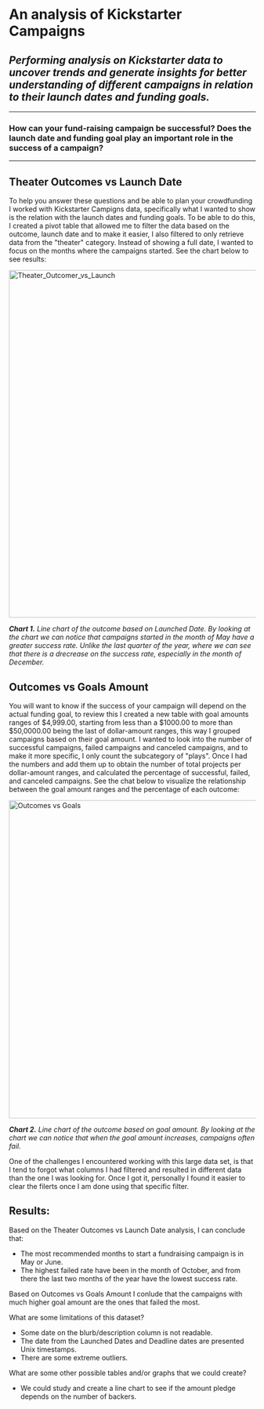# An analysis of Kickstarter Campaigns
## *Performing analysis on Kickstarter data to uncover trends and generate insights for better understanding of different campaigns in relation to their launch dates and funding goals.*
---
### **How can your fund-raising campaign be successful? Does the launch date and funding goal play an important role in the success of a campaign?**
---
## Theater Outcomes vs Launch Date
To help you answer these questions and be able to plan your crowdfunding I worked with Kickstarter Campigns data, specifically what I wanted to show is the relation with the launch dates and funding goals. To be able to do this, I created a pivot table that allowed me to filter the data based on the outcome, launch date and to make it easier, I also filtered to only retrieve data from the "theater" category. Instead of showing a full date, I wanted to focus on the months where the campaigns started. See the chart below to see results:

<img width="708" alt="Theater_Outcomer_vs_Launch" src="https://user-images.githubusercontent.com/70611325/93641509-3a3faa80-f9b1-11ea-8424-8a164da2ff34.png">

***Chart 1.** Line chart of the outcome based on Launched Date. By looking at the chart we can notice that campaigns started in the month of May have a greater success rate. Unlike the last quarter of the year, where we can see that there is a drecrease on the success rate, especially in the month of December.*

## Outcomes vs Goals Amount
You will want to know if the success of your campaign will depend on the actual funding goal, to review this I created a new table with goal amounts ranges of $4,999.00, starting from less than a $1000.00 to more than $50,0000.00 being the last of dollar-amount ranges, this way I grouped campaigns based on their goal amount. I wanted to look into the number of successful campaigns, failed campaigns and canceled campaigns, and to make it more specific, I only count the subcategory of "plays". Once I had the numbers and add them up to obtain the number of total projects per dollar-amount ranges, and calculated the percentage of successful, failed, and canceled campaigns. See the chat below to visualize the relationship between the goal amount ranges and the percentage of each outcome:

<img width="648" alt="Outcomes vs Goals" src="https://user-images.githubusercontent.com/70611325/93643017-fa2df700-f9b3-11ea-952e-017afdfb6c88.png">

***Chart 2.** Line chart of the outcome based on goal amount. By looking at the chart we can notice that when the goal amount increases, campaigns often fail.*

One of the challenges I encountered working with this large data set, is that I tend to forgot what columns I had filtered and resulted in different data than the one I was looking for. Once I got it, personally I found it easier to clear the filerts once I am done using that specific filter. 

## Results:

Based on the Theater Outcomes vs Launch Date analysis, I can conclude that:
- The most recommended months to start a fundraising campaign is in May or June. 
- The highest failed rate have been in the month of October, and from there the last two months of the year have the lowest success rate.

Based on Outcomes vs Goals Amount I conlude that the campaigns with much higher goal amount are the ones that failed the most.

What are some limitations of this dataset?
- Some date on the blurb/description column is not readable.
- The date from the Launched Dates and Deadline dates are presented Unix timestamps.
- There are some extreme outliers.

What are some other possible tables and/or graphs that we could create?
- We could study and create a line chart to see if the amount pledge depends on the number of backers.

